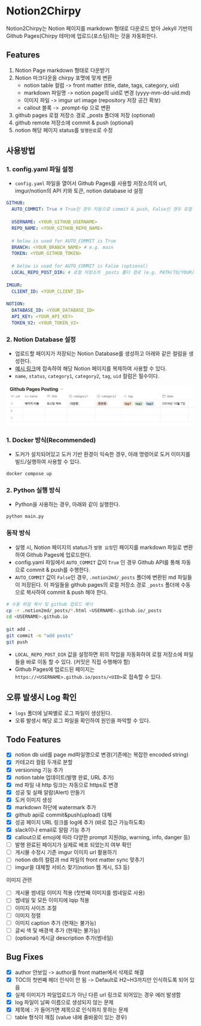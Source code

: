 # Notion2Chirpy

Notion2Chirpy는 Notion 페이지를 markdown 형태로 다운로드 받아 Jekyll 기반의 Github Pages(Chirpy 테마)에 업로드(포스팅)하는 것을 자동화한다.

## Features

1. Notion Page markdown 형태로 다운받기
2. Notion 마크다운을 chirpy 포맷에 맞게 변환
    - notion table 컬럼 -> front matter (title, date, tags, category, uid)
    - markdown 파일명 -> notion page의 uid로 변경 (yyyy-mm-dd-uid.md)
    - 이미지 파일 -> imgur url image (repository 저장 공간 확보)
    - callout 블록 -> .prompt-tip 으로 변환
3. github pages 로컬 저장소 경로 _posts 폴더에 저장 (optional)
4. github remote 저장소에 commit & push (optional)
5. notion 해당 페이지 status를 `발행완료`로 수정

## 사용방법

### 1. config.yaml 파일 설정

- `config.yaml` 파일을 열어서 Github Pages를 사용할 저장소의의 url, imgur/notion의 API 키와 토큰, notion database id 설정

```yaml
GITHUB:
  AUTO_COMMIT: True # True인 경우 자동으로 commit & push, False인 경우 로컬 저장소에 파일만 저장

  USERNAME: <YOUR_GITHUB_USERNAME>
  REPO_NAME: <YOUR_GITHUB_REPO_NAME>

  # below is used for AUTO_COMMIT is True
  BRANCH: <YOUR_BRANCH_NAME> # e.g. main
  TOKEN: <YOUR_GITHUB_TOKEN>

  # below is used for AUTO_COMMIT is False (optional)
  LOCAL_REPO_POST_DIR: # 로컬 저장소의 _posts 폴더 경로 (e.g. PATH/TO/YOUR/REPO/_posts)

IMGUR:
  CLIENT_ID: <YOUR_CLIENT_ID>

NOTION:
  DATABASE_ID: <YOUR_DATABASE_ID>
  API_KEY: <YOUR_API_KEY>
  TOKEN_V2: <YOUR_TOKEN_V2>
```

### 2. Notion Database 설정

- 업로드할 페이지가 저장되는 Notion Database를 생성하고 아래와 같은 컬럼을 생성한다.
- [예시 링크](https://jmjeon94.notion.site/Notion2Chirpy-Database-11848a6e55fc80d8b016e8e40db5ebf0?pvs=74)에 접속하여 해당 Notion
  페이지를 복제하여 사용할 수 있다.
- `name`, `status`, `category1`, `category2`, `tag`, `uid` 컬럼은 필수이다.

![notion_db](./resources/notion_db.png)

### 1. Docker 방식(Recommended)

- 도커가 설치되어있고 도커 기반 환경이 익숙한 경우, 아래 명령어로 도커 이미지를 빌드/실행하여 사용할 수 있다.

```bash
docker compose up
```

### 2. Python 실행 방식

- Python을 사용하는 경우, 아래와 같이 실행한다.

```bash
python main.py
```

### 동작 방식

- 실행 시, Notion 페이지의 status가 `발행 요청`인 페이지를 markdown 파일로 변환하여 Github Pages에 업로드한다.
- config.yaml 파일에서 `AUTO_COMMIT` 값이 `True` 인 경우 Github API를 통해 자동으로 commit & push를 수행한다.
- `AUTO_COMMIT` 값이 `False`인 경우, `.notion2md/_posts` 폴더에 변환된 md 파일들이 저장된다. 이 파일들을 github pages의 로컬 저장소 경로 `_posts` 폴더에
  수동으로 복사하여 commit & push 해야 한다.

```bash
# 수동 파일 복사 및 github 업로드 예시
cp -r .notion2md/_posts/*.html <USERNAME>.github.io/_posts
cd <USERNAME>.github.io
  
git add .
git commit -m "add posts"
git push
```

- `LOCAL_REPO_POST_DIR` 값을 설정하면 위의 작업을 자동화하여 로컬 저장소에 파일들을 바로 이동 할 수 있다. (커밋은 직접 수행해야 함)
- Github Pages에 업로드된 페이지는 `https://<USERNAME>.github.io/posts/<UID>`로 접속할 수 있다.

## 오류 발생시 Log 확인

- `logs` 폴더에 날짜별로 로그 파일이 생성된다.
- 오류 발생시 해당 로그 파일을 확인하여 원인을 파악할 수 있다.

## Todo Features

- [x] notion db uid를 page md파일명으로 변경(기존에는 복잡한 encoded string)
- [x] 카테고리 컬럼 두개로 분할
- [x] versioning 기능 추가
- [x] notion table 업데이트(발행 완료, URL 추가)
- [x] md 파일 내 http 링크는 자동으로 https로 변경
- [x] 성공 및 실패 알람(Alert) 만들기
- [x] 도커 이미지 생성
- [x] markdown 하단에 watermark 추가
- [x] github api로 commit&push(upload) 대체
- [x] 성공 페이지 URL 링크를 log에 추가 (바로 접근 가능하도록)
- [x] slack이나 email로 알람 기능 추가
- [x] callout으로 emoji에 따라 다양한 prompt 지원(tip, warning, info, danger 등)
- [ ] 발행 완료된 페이지가 실제로 배포 되었는지 여부 확인
- [ ] 게시물 수정시 기존 imgur 이미지 url 활용하기
- [ ] notion db의 컬럼과 md 파일의 front matter sync 맞추기
- [ ] imgur을 대체할 서비스 찾기(notion 웹 게시, S3 등)

이미지 관련

- [ ] 게시물 썸네일 이미지 적용 (첫번째 이미지를 썸네일로 사용)
- [ ] 썸네일 및 모든 이미지에 lqip 적용
- [ ] 이미지 사이즈 조절
- [ ] 이미지 정렬
- [ ] 이미지 caption 추가 (현재는 불가능)
- [ ] 글씨 색 및 배경색 추가 (현재는 불가능)
- [ ] (optional) 게시글 description 추가(썸네일)

## Bug Fixes

- [x] author 안보임 -> author를 front matter에서 삭제로 해결
- [x] TOC의 첫번째 헤더 인식이 안 됨 -> Default로 H2~H3까지만 인식하도록 되어 있음
- [x] 실제 이미지가 파일업로드가 아닌 다른 url 링크로 되어있는 경우 에러 발생함
- [x] log 파일이 날짜 이름으로 생성되지 않는 문제
- [x] 제목에 : 가 들어가면 제목으로 인식하지 못하는 문제
- [ ] table 형식이 깨짐 (value 내에 줄바꿈이 있는 경우)
